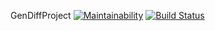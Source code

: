 GenDiffProject
[![Maintainability](https://api.codeclimate.com/v1/badges/37341afa0ee22f952a0e/maintainability)](https://codeclimate.com/github/ddrgis/project-lvl1-s212/maintainability) [![Build Status](https://travis-ci.org/ddrgis/project-lvl2-s213.svg?branch=master)](https://travis-ci.org/ddrgis/project-lvl2-s213)